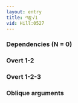 ```yaml
---
layout: entry
title: འཆུ་√1
vid: Hill:0527
---
```

### Dependencies (N = 0)


### Overt 1-2


### Overt 1-2-3


### Oblique arguments

